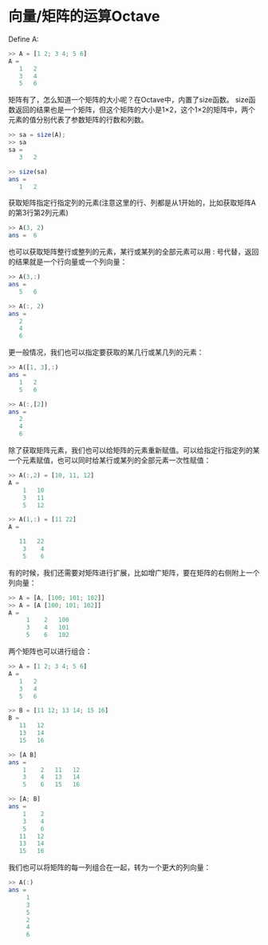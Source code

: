# 向量/矩阵的运算Octave

Define A:
```Octave
>> A = [1 2; 3 4; 5 6]
A =
   1   2
   3   4
   5   6
```

矩阵有了，怎么知道一个矩阵的大小呢？在Octave中，内置了size函数。
size函数返回的结果也是一个矩阵，但这个矩阵的大小是1×2，这个1×2的矩阵中，两个元素的值分别代表了参数矩阵的行数和列数。
```Octave
>> sa = size(A);
>> sa
sa =
   3   2

>> size(sa)
ans =
   1   2
```
获取矩阵指定行指定列的元素(注意这里的行、列都是从1开始的，比如获取矩阵A的第3行第2列元素)
```Octave
>> A(3, 2)
ans =  6
```
也可以获取矩阵整行或整列的元素，某行或某列的全部元素可以用 : 号代替，返回的结果就是一个行向量或一个列向量：
```Octave
>> A(3,:)
ans =
   5   6

>> A(:, 2)
ans =
   2
   4
   6
```
更一般情况，我们也可以指定要获取的某几行或某几列的元素：
```Octave
>> A([1, 3],:)
ans =
   1   2
   5   6

>> A(:,[2])
ans =
   2
   4
   6
```
除了获取矩阵元素，我们也可以给矩阵的元素重新赋值。可以给指定行指定列的某一个元素赋值，也可以同时给某行或某列的全部元素一次性赋值：
```Octave
>> A(:,2) = [10, 11, 12]
A =
    1   10
    3   11
    5   12

>> A(1,:) = [11 22]
A =

   11   22
    3    4
    5    6
```
有的时候，我们还需要对矩阵进行扩展，比如增广矩阵，要在矩阵的右侧附上一个列向量：
```Octave
>> A = [A, [100; 101; 102]] 
>> A = [A [100; 101; 102]] 
A =
     1    2   100
     3    4   101
     5    6   102
```

两个矩阵也可以进行组合：
```Octave
>> A = [1 2; 3 4; 5 6]
A =
   1   2
   3   4
   5   6

>> B = [11 12; 13 14; 15 16]
B =
   11   12
   13   14
   15   16

>> [A B]
ans =
    1    2   11   12
    3    4   13   14
    5    6   15   16

>> [A; B]
ans =
    1    2
    3    4
    5    6
   11   12
   13   14
   15   16
```

我们也可以将矩阵的每一列组合在一起，转为一个更大的列向量：
```Octave
>> A(:)
ans =
     1
     3
     5
     2
     4
     6
```
